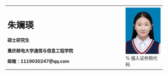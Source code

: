 <table border="0">
  <tr>
    <td width="75%">
      <h1>朱斓瑛</h1>
      <p><b>硕士研究生</b></p>
      <p><b>重庆邮电大学通信与信息工程学院</b></p>
      <p><b>邮箱：1119030247@qq.com</b></p
    </td>
    <td width="25%">
      <img src="/mmexport1604470002858.jpg" width="100%">      % 插入证件照代码
    </td>
  </tr>
</table>
